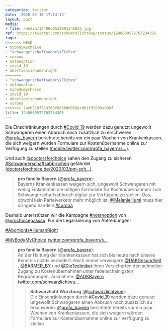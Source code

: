 ```yaml
---
categories: twitter
date: '2020-04-10 17:14:14'
layout: post
media:
- file: /media/1248660521991245825.jpg
ref: https://twitter.com/schwarzlichtwue/status/1248660572763234305
tags:
<<<<<<< HEAD
- mybodymychoice
- "schwangerschaftsabbr\xFCchen"
- corona
- notanoption
- covid_19
- abortionisahumanright
=======
- "schwangerschaftsabbr\xFCchen"
- notanoption
- mybodymychoice
- covid_19
- abortionisahumanright
- corona
>>>>>>> 24eb510f719360f8d6bdd059ecdb1f95609a008f
title: 1248660572763234305
---
```

Die Einschränkungen durch [#Covid_19](/t/covid_19) werden dazu genutzt ungewollt Schwangeren einen Abbruch noch zusätzlich zu erschweren. [@profa_bayern](https://twitter.com/profa_bayern) berichtete bereits vor ein paar Wochen von Krankenkassen, die sich weigern würden Formulare zur Kostenübernahme online zur Verfügung zu stellen 
([mobile.twitter.com/profa_bayern/s…](https://mobile.twitter.com/profa_bayern/status/1242184013479129088)).

Und auch [@doctorsforchoice](https://twitter.com/doctorsforchoice) sahen den Zugang zu sicheren [#Schwangerschaftsabbrüchen](/t/schwangerschaftsabbrüchen) gefährdet ([doctorsforchoice.de/2020/03/pm-sch…](https://doctorsforchoice.de/2020/03/pm-schwangerschaftsabbruch-corona/)).
> <b>pro familia Bayern</b> ([@profa_bayern](https://twitter.com/profa_bayern)):  
>Bayerns Krankenkassen weigern sich, ungewollt Schwangeren mit wenig Einkommen die nötigen Formulare für Kostenübernahmen zum Schwangerschaftsabbruch digital zur Verfügung zu stellen. Das, obwohl kein Parteiverkehr mehr möglich ist. [@MelanieHuml](https://twitter.com/MelanieHuml) muss hier dringend handeln [#corona](/t/corona)  


Deshalb unterstützen wir die Kampagne [#notanoption](/t/notanoption) von [@prochoicepassau](https://twitter.com/prochoicepassau). Für die Legalisierung von Abtreibungen!

[#AbortionIsAHumanRight](/t/abortionisahumanright) 

[#MyBodyMyChoice](/t/mybodymychoice)
[twitter.com/profa_bayern/s…](https://twitter.com/profa_bayern/status/1248936198854279169?s=19)
> <b>pro familia Bayern</b> ([@profa_bayern](https://twitter.com/profa_bayern)):  
>An der Haltung der Krankenkassen hat sich bis heute nach unsere Kenntnis nichts verändert. Noch immer verweigern [@DAKGesundheit](https://twitter.com/DAKGesundheit) , [@BARMER_BY](https://twitter.com/BARMER_BY) und [@DieTechniker](https://twitter.com/DieTechniker) ihren Versicherten den schnellen Zugang zu Kostenübernahmen unter fadenscheinigsten Begründungen, Ausnahme: [@AOKBayern](https://twitter.com/AOKBayern) [twitter.com/schwarzlichtwu…](https://twitter.com/schwarzlichtwue/status/1248660572763234305)  
>> <b>Schwarzlicht Würzburg</b> ([@schwarzlichtwue](https://twitter.com/schwarzlichtwue)):    
>>Die Einschränkungen durch [#Covid_19](/t/covid_19) werden dazu genutzt ungewollt Schwangeren einen Abbruch noch zusätzlich zu erschweren. [@profa_bayern](https://twitter.com/profa_bayern) berichtete bereits vor ein paar Wochen von Krankenkassen, die sich weigern würden Formulare zur Kostenübernahme online zur Verfügung zu stellen     
>  
>  

